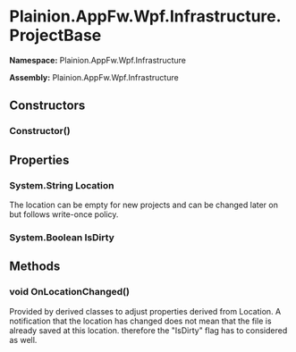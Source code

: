 
# Plainion.AppFw.Wpf.Infrastructure.ProjectBase

**Namespace:** Plainion.AppFw.Wpf.Infrastructure

**Assembly:** Plainion.AppFw.Wpf.Infrastructure


## Constructors

### Constructor()


## Properties

### System.String Location

The location can be empty for new projects and can be changed later on but follows write-once policy.

### System.Boolean IsDirty


## Methods

### void OnLocationChanged()

Provided by derived classes to adjust properties derived from Location. A notification that the location has changed does not mean that the file is already saved at this location. therefore the "IsDirty" flag has to considered as well.
